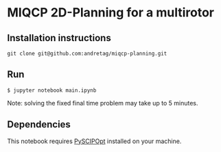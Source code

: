 # MIQCP 2D-Planning for a multirotor 

## Installation instructions
```
git clone git@github.com:andretag/miqcp-planning.git
```
## Run
```
$ jupyter notebook main.ipynb
```
Note: solving the fixed final time problem may take up to 5 minutes. 

## Dependencies
This notebook requires [PySCIPOpt](https://github.com/SCIP-Interfaces/PySCIPOpt) installed on your machine.
